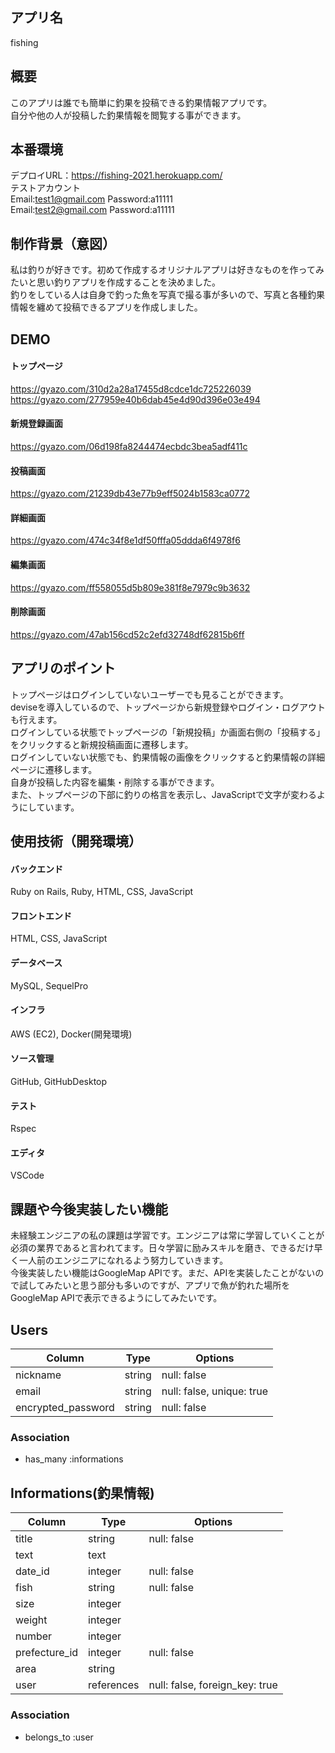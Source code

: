 ## アプリ名
fishing

## 概要 
このアプリは誰でも簡単に釣果を投稿できる釣果情報アプリです。  
自分や他の人が投稿した釣果情報を閲覧する事ができます。

## 本番環境
デプロイURL：https://fishing-2021.herokuapp.com/  
テストアカウント  
Email:test1@gmail.com
Password:a11111  
Email:test2@gmail.com
Password:a11111

## 制作背景（意図）
私は釣りが好きです。初めて作成するオリジナルアプリは好きなものを作ってみたいと思い釣りアプリを作成することを決めました。  
釣りをしている人は自身で釣った魚を写真で撮る事が多いので、写真と各種釣果情報を纏めて投稿できるアプリを作成しました。

## DEMO
#### トップページ
https://gyazo.com/310d2a28a17455d8cdce1dc725226039  
https://gyazo.com/277959e40b6dab45e4d90d396e03e494

#### 新規登録画面
https://gyazo.com/06d198fa8244474ecbdc3bea5adf411c

#### 投稿画面
https://gyazo.com/21239db43e77b9eff5024b1583ca0772

#### 詳細画面
https://gyazo.com/474c34f8e1df50fffa05ddda6f4978f6

#### 編集画面
https://gyazo.com/ff558055d5b809e381f8e7979c9b3632

#### 削除画面
https://gyazo.com/47ab156cd52c2efd32748df62815b6ff

## アプリのポイント
トップページはログインしていないユーザーでも見ることができます。  
deviseを導入しているので、トップページから新規登録やログイン・ログアウトも行えます。  
ログインしている状態でトップページの「新規投稿」か画面右側の「投稿する」をクリックすると新規投稿画面に遷移します。  
ログインしていない状態でも、釣果情報の画像をクリックすると釣果情報の詳細ページに遷移します。  
自身が投稿した内容を編集・削除する事ができます。  
また、トップページの下部に釣りの格言を表示し、JavaScriptで文字が変わるようにしています。

## 使用技術（開発環境）
#### バックエンド
Ruby on Rails, Ruby, HTML, CSS, JavaScript

#### フロントエンド
HTML, CSS, JavaScript

#### データベース
MySQL, SequelPro

#### インフラ
AWS (EC2), Docker(開発環境)

#### ソース管理
GitHub, GitHubDesktop

#### テスト
Rspec

#### エディタ
VSCode

## 課題や今後実装したい機能
未経験エンジニアの私の課題は学習です。エンジニアは常に学習していくことが必須の業界であると言われてます。日々学習に励みスキルを磨き、できるだけ早く一人前のエンジニアになれるよう努力していきます。  
今後実装したい機能はGoogleMap APIです。まだ、APIを実装したことがないので試してみたいと思う部分も多いのですが、アプリで魚が釣れた場所をGoogleMap APIで表示できるようにしてみたいです。



## Users

| Column               | Type   | Options                   |
|----------------------|--------|---------------------------|
| nickname             | string | null: false               |
| email                | string | null: false, unique: true |
| encrypted_password   | string | null: false               |

### Association

- has_many :informations

## Informations(釣果情報)

| Column              | Type       | Options                        |
|---------------------|----------- |------------------------------- |
| title               | string     | null: false                    |
| text                | text       |                                |
| date_id             | integer    | null: false                    |
| fish                | string     | null: false                    |
| size                | integer    |                                |
| weight              | integer    |                                |
| number              | integer    |                                |
| prefecture_id       | integer    | null: false                    |
| area                | string     |                                |
| user                | references | null: false, foreign_key: true |

### Association

- belongs_to :user